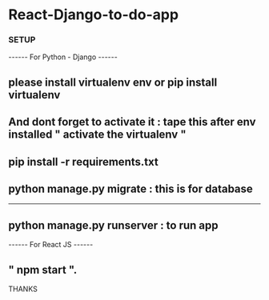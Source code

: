 # React-Django-to-do-app


### SETUP ###

------ For Python - Django ------ 

please install virtualenv env or pip install virtualenv
-

And dont forget to activate it : tape this after env installed " activate the virtualenv "
-

pip install -r requirements.txt 
-

python manage.py migrate : this is for database
-
 
 ------------------------------------------------------
 
python manage.py runserver : to run app 
-

------ For React JS ------ 


   " npm start ".
   -


THANKS

